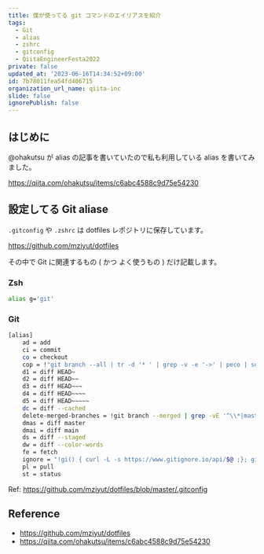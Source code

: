 ```yaml
---
title: 僕が使ってる git コマンドのエイリアスを紹介
tags:
  - Git
  - alias
  - zshrc
  - gitconfig
  - QiitaEngineerFesta2022
private: false
updated_at: '2023-06-16T14:34:52+09:00'
id: 7b78011fea54fd406715
organization_url_name: qiita-inc
slide: false
ignorePublish: false
---
```


## はじめに

@ohakutsu が alias の記事を書いていたので私も利用している alias を書いてみました。

https://qiita.com/ohakutsu/items/c6abc4588c9d75e54230

## 設定してる Git aliase

`.gitconfig` や `.zshrc` は dotfiles レポジトリに保存しています。

https://github.com/mziyut/dotfiles

その中で Git に関連するもの ( かつ よく使うもの ) だけ記載します。

### Zsh

```zsh
alias g='git'
```

### Git

```sh
[alias]
	ad = add
	ci = commit
	co = checkout
	cop = !"git branch --all | tr -d '* ' | grep -v -e '->' | peco | sed -e 's+remotes/[^/]*/++g' | xargs git checkout"
	d1 = diff HEAD~
	d2 = diff HEAD~~
	d3 = diff HEAD~~~
	d4 = diff HEAD~~~~
	d5 = diff HEAD~~~~~
	dc = diff --cached
	delete-merged-branches = !git branch --merged | grep -vE '^\\*|master$|main$|develop$' | xargs -I % git branch -d %
	dmas = diff master
	dmai = diff main
	ds = diff --staged
	dw = diff --color-words
	fe = fetch
	ignore = "!gi() { curl -L -s https://www.gitignore.io/api/$@ ;}; gi"
	pl = pull
	st = status
```

Ref: https://github.com/mziyut/dotfiles/blob/master/.gitconfig

## Reference

- https://github.com/mziyut/dotfiles
- https://qiita.com/ohakutsu/items/c6abc4588c9d75e54230
